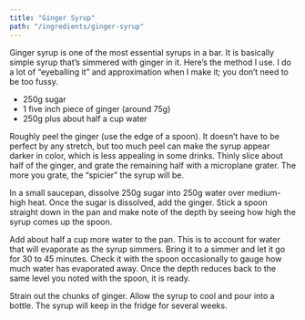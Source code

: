 ```yaml
---
title: "Ginger Syrup"
path: "/ingredients/ginger-syrup"
---
```

Ginger syrup is one of the most essential syrups in a bar.
It is basically simple syrup that’s simmered with ginger in it.
Here’s the method I use.
I do a lot of “eyeballing it” and approximation when I make it; you don’t need to be too fussy.

* 250g sugar
* 1 five inch piece of ginger (around 75g)
* 250g plus about half a cup water

Roughly peel the ginger (use the edge of a spoon).
It doesn’t have to be perfect by any stretch, but too much peel can make the syrup appear darker in color, which is less appealing in some drinks.
Thinly slice about half of the ginger, and grate the remaining half with a microplane grater.
The more you grate, the “spicier” the syrup will be.

In a small saucepan, dissolve 250g sugar into 250g water over medium-high heat.
Once the sugar is dissolved, add the ginger.
Stick a spoon straight down in the pan and make note of the depth by seeing how high the syrup comes up the spoon.

Add about half a cup more water to the pan.
This is to account for water that will evaporate as the syrup simmers.
Bring it to a simmer and let it go for 30 to 45 minutes.
Check it with the spoon occasionally to gauge how much water has evaporated away.
Once the depth reduces back to the same level you noted with the spoon, it is ready.

Strain out the chunks of ginger.
Allow the syrup to cool and pour into a bottle.
The syrup will keep in the fridge for several weeks.
